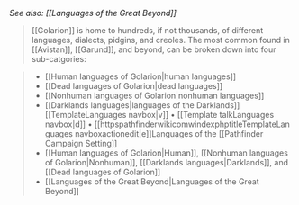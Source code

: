*See also: [[Languages of the Great Beyond]]*
> [[Golarion]] is home to hundreds, if not thousands, of different languages, dialects, pidgins, and creoles. The most common found in [[Avistan]], [[Garund]], and beyond, can be broken down into four sub-catgories: 

> - [[Human languages of Golarion|human languages]]
> - [[Dead languages of Golarion|dead languages]]
> - [[Nonhuman languages of Golarion|nonhuman languages]]
> - [[Darklands languages|languages of the Darklands]]
[[TemplateLanguages navbox|v]] • [[Template talkLanguages navbox|d]] • [[httpspathfinderwikicomwindexphptitleTemplateLanguages navboxactionedit|e]]Languages of the [[Pathfinder Campaign Setting]]
> - [[Human languages of Golarion|Human]], [[Nonhuman languages of Golarion|Nonhuman]], [[Darklands languages|Darklands]], and [[Dead languages of Golarion]]
> - [[Languages of the Great Beyond|Languages of the Great Beyond]]




